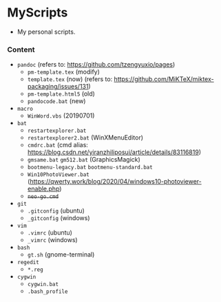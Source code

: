 # MyScripts

+ My personal scripts.

### Content

+ `pandoc` (refers to: https://github.com/tzengyuxio/pages)
    + `pm-template.tex` (modify)
    + `template.tex` (now) (refers to: https://github.com/MiKTeX/miktex-packaging/issues/131)
    + `pm-template.html5` (old)
    + `pandocode.bat` (new)
+ `macro`
    + `WinWord.vbs` (20190701)
+ `bat`
    + `restartexplorer.bat`
    + `restartexplorer2.bat` (WinXMenuEditor)
    + `cmdrc.bat` (cmd alias: https://blog.csdn.net/yiranzhiliposui/article/details/83116819)
    + `gmsame.bat` `gm512.bat` (GraphicsMagick)
    + `bootmenu-legacy.bat` `bootmenu-standard.bat`
    + `Win10PhotoViewer.bat` (https://qwerty.work/blog/2020/04/windows10-photoviewer-enable.php)
    + ~~`neo-go.cmd`~~
+ `git`
    + `.gitconfig` (ubuntu)
    + `_gitconfig` (windows)
+ `vim`
    + `.vimrc` (ubuntu)
    + `_vimrc` (windows)
+ `bash`
    + `gt.sh` (gnome-terminal)
+ `regedit`
    + `*.reg`
+ `cygwin`
    + `cygwin.bat`
    + `.bash_profile`

